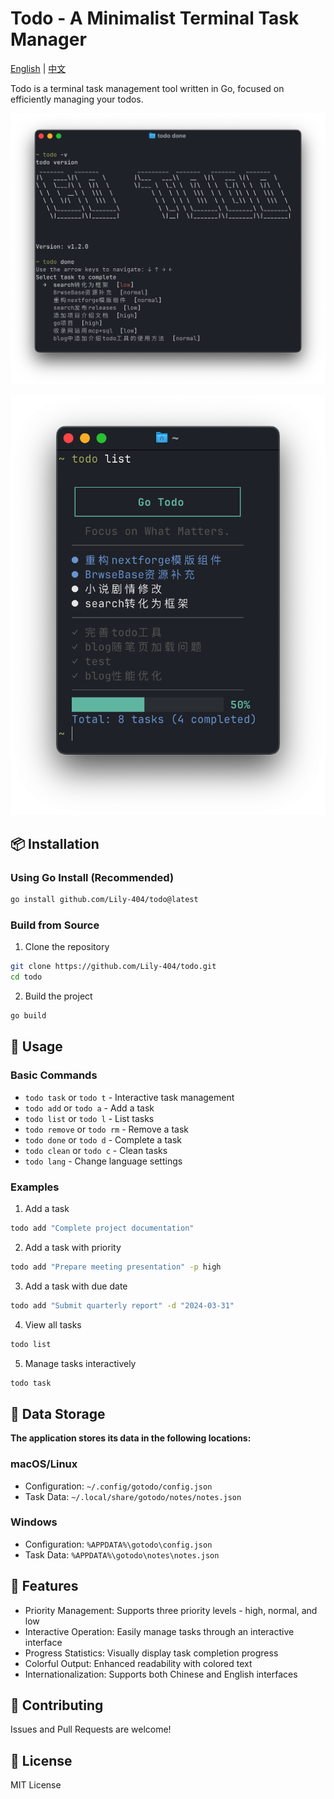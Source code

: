 # Todo - A Minimalist Terminal Task Manager

[English](REDME_zh.md) | [中文](README_zh.md)

Todo is a terminal task management tool written in Go, focused on efficiently managing your todos.

![1747645521336](images/README/1747645521336.png)

![1747645500813](images/README/1747645500813.png)

## 📦 Installation

### Using Go Install (Recommended)

```bash
go install github.com/Lily-404/todo@latest
```

### Build from Source

1. Clone the repository

```bash
git clone https://github.com/Lily-404/todo.git
cd todo
```

2. Build the project

```bash
go build
```

## 🚀 Usage

### Basic Commands

- `todo task` or `todo t` - Interactive task management
- `todo add` or `todo a` - Add a task
- `todo list` or `todo l` - List tasks
- `todo remove` or `todo rm` - Remove a task
- `todo done` or `todo d` - Complete a task
- `todo clean` or `todo c` - Clean tasks
- `todo lang` - Change language settings

### Examples

1. Add a task

```bash
todo add "Complete project documentation"
```

2. Add a task with priority

```bash
todo add "Prepare meeting presentation" -p high
```

3. Add a task with due date

```bash
todo add "Submit quarterly report" -d "2024-03-31"
```

4. View all tasks

```bash
todo list
```

5. Manage tasks interactively

```bash
todo task
```

## 📁 Data Storage

**The application stores its data in the following locations:**

### macOS/Linux

* Configuration: `~/.config/gotodo/config.json`
* Task Data: `~/.local/share/gotodo/notes/notes.json`

### Windows

* Configuration: `%APPDATA%\gotodo\config.json`
* Task Data: `%APPDATA%\gotodo\notes\notes.json`

## 🎨 Features

- Priority Management: Supports three priority levels - high, normal, and low
- Interactive Operation: Easily manage tasks through an interactive interface
- Progress Statistics: Visually display task completion progress
- Colorful Output: Enhanced readability with colored text
- Internationalization: Supports both Chinese and English interfaces

## 🤝 Contributing

Issues and Pull Requests are welcome!

## 📄 License

MIT License
